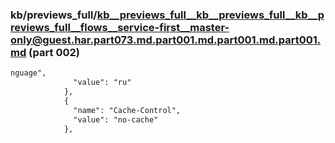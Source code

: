 ### kb/previews_full/kb__previews_full__kb__previews_full__kb__previews_full__flows__service-first__master-only@guest.har.part073.md.part001.md.part001.md.part001.md (part 002)

```md
nguage",
              "value": "ru"
            },
            {
              "name": "Cache-Control",
              "value": "no-cache"
            },

```

```
